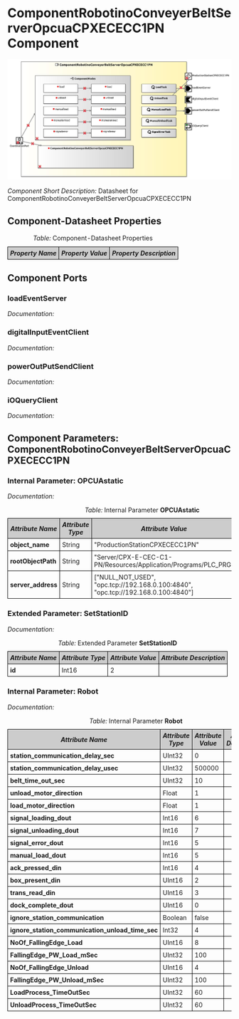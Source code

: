 <!--- This file is generated from the ComponentRobotinoConveyerBeltServerOpcuaCPXECECC1PN.componentDocumentation model --->
<!--- do not modify this file manually as it will by automatically overwritten by the code generator, modify the model instead and re-generate this file --->

# ComponentRobotinoConveyerBeltServerOpcuaCPXECECC1PN Component

<img src="model/ComponentRobotinoConveyerBeltServerOpcuaCPXECECC1PNComponentDefinition.jpg" alt="ComponentRobotinoConveyerBeltServerOpcuaCPXECECC1PN-ComponentImage" width="1000">

*Component Short Description:* Datasheet for ComponentRobotinoConveyerBeltServerOpcuaCPXECECC1PN


## Component-Datasheet Properties

<table style="border-collapse:collapse;">
<caption><i>Table:</i> Component-Datasheet Properties</caption>
<tr style="background-color:#ccc;">
<th style="border:1px solid black; padding: 5px;"><i>Property Name</i></th>
<th style="border:1px solid black; padding: 5px;"><i>Property Value</i></th>
<th style="border:1px solid black; padding: 5px;"><i>Property Description</i></th>
</tr>
</table>

## Component Ports

### loadEventServer

*Documentation:*


### digitalInputEventClient

*Documentation:*


### powerOutPutSendClient

*Documentation:*


### iOQueryClient

*Documentation:*




## Component Parameters: ComponentRobotinoConveyerBeltServerOpcuaCPXECECC1PN

### Internal Parameter: OPCUAstatic

*Documentation:*

<table style="border-collapse:collapse;">
<caption><i>Table:</i> Internal Parameter <b>OPCUAstatic</b></caption>
<tr style="background-color:#ccc;">
<th style="border:1px solid black; padding: 5px;"><i>Attribute Name</i></th>
<th style="border:1px solid black; padding: 5px;"><i>Attribute Type</i></th>
<th style="border:1px solid black; padding: 5px;"><i>Attribute Value</i></th>
<th style="border:1px solid black; padding: 5px;"><i>Attribute Description</i></th>
</tr>
<tr>
<td style="border:1px solid black; padding: 5px;"><b>object_name</b></td>
<td style="border:1px solid black; padding: 5px;">String</td>
<td style="border:1px solid black; padding: 5px;">"ProductionStationCPXECECC1PN"</td>
<td style="border:1px solid black; padding: 5px;"></td>
</tr>
<tr>
<td style="border:1px solid black; padding: 5px;"><b>rootObjectPath</b></td>
<td style="border:1px solid black; padding: 5px;">String</td>
<td style="border:1px solid black; padding: 5px;">"Server/CPX-E-CEC-C1-PN/Resources/Application/Programs/PLC_PRG"</td>
<td style="border:1px solid black; padding: 5px;"></td>
</tr>
<tr>
<td style="border:1px solid black; padding: 5px;"><b>server_address</b></td>
<td style="border:1px solid black; padding: 5px;">String</td>
<td style="border:1px solid black; padding: 5px;">["NULL_NOT_USED", "opc.tcp://192.168.0.100:4840", "opc.tcp://192.168.0.100:4840"]</td>
<td style="border:1px solid black; padding: 5px;"></td>
</tr>
</table>

### Extended Parameter: SetStationID

*Documentation:*

<table style="border-collapse:collapse;">
<caption><i>Table:</i> Extended Parameter <b>SetStationID</b></caption>
<tr style="background-color:#ccc;">
<th style="border:1px solid black; padding: 5px;"><i>Attribute Name</i></th>
<th style="border:1px solid black; padding: 5px;"><i>Attribute Type</i></th>
<th style="border:1px solid black; padding: 5px;"><i>Attribute Value</i></th>
<th style="border:1px solid black; padding: 5px;"><i>Attribute Description</i></th>
</tr>
<tr>
<td style="border:1px solid black; padding: 5px;"><b>id</b></td>
<td style="border:1px solid black; padding: 5px;">Int16</td>
<td style="border:1px solid black; padding: 5px;">2</td>
<td style="border:1px solid black; padding: 5px;"></td>
</tr>
</table>

### Internal Parameter: Robot

*Documentation:*

<table style="border-collapse:collapse;">
<caption><i>Table:</i> Internal Parameter <b>Robot</b></caption>
<tr style="background-color:#ccc;">
<th style="border:1px solid black; padding: 5px;"><i>Attribute Name</i></th>
<th style="border:1px solid black; padding: 5px;"><i>Attribute Type</i></th>
<th style="border:1px solid black; padding: 5px;"><i>Attribute Value</i></th>
<th style="border:1px solid black; padding: 5px;"><i>Attribute Description</i></th>
</tr>
<tr>
<td style="border:1px solid black; padding: 5px;"><b>station_communication_delay_sec</b></td>
<td style="border:1px solid black; padding: 5px;">UInt32</td>
<td style="border:1px solid black; padding: 5px;">0</td>
<td style="border:1px solid black; padding: 5px;"></td>
</tr>
<tr>
<td style="border:1px solid black; padding: 5px;"><b>station_communication_delay_usec</b></td>
<td style="border:1px solid black; padding: 5px;">UInt32</td>
<td style="border:1px solid black; padding: 5px;">500000</td>
<td style="border:1px solid black; padding: 5px;"></td>
</tr>
<tr>
<td style="border:1px solid black; padding: 5px;"><b>belt_time_out_sec</b></td>
<td style="border:1px solid black; padding: 5px;">UInt32</td>
<td style="border:1px solid black; padding: 5px;">10</td>
<td style="border:1px solid black; padding: 5px;"></td>
</tr>
<tr>
<td style="border:1px solid black; padding: 5px;"><b>unload_motor_direction</b></td>
<td style="border:1px solid black; padding: 5px;">Float</td>
<td style="border:1px solid black; padding: 5px;">1</td>
<td style="border:1px solid black; padding: 5px;"></td>
</tr>
<tr>
<td style="border:1px solid black; padding: 5px;"><b>load_motor_direction</b></td>
<td style="border:1px solid black; padding: 5px;">Float</td>
<td style="border:1px solid black; padding: 5px;">1</td>
<td style="border:1px solid black; padding: 5px;"></td>
</tr>
<tr>
<td style="border:1px solid black; padding: 5px;"><b>signal_loading_dout</b></td>
<td style="border:1px solid black; padding: 5px;">Int16</td>
<td style="border:1px solid black; padding: 5px;">6</td>
<td style="border:1px solid black; padding: 5px;"></td>
</tr>
<tr>
<td style="border:1px solid black; padding: 5px;"><b>signal_unloading_dout</b></td>
<td style="border:1px solid black; padding: 5px;">Int16</td>
<td style="border:1px solid black; padding: 5px;">7</td>
<td style="border:1px solid black; padding: 5px;"></td>
</tr>
<tr>
<td style="border:1px solid black; padding: 5px;"><b>signal_error_dout</b></td>
<td style="border:1px solid black; padding: 5px;">Int16</td>
<td style="border:1px solid black; padding: 5px;">5</td>
<td style="border:1px solid black; padding: 5px;"></td>
</tr>
<tr>
<td style="border:1px solid black; padding: 5px;"><b>manual_load_dout</b></td>
<td style="border:1px solid black; padding: 5px;">Int16</td>
<td style="border:1px solid black; padding: 5px;">5</td>
<td style="border:1px solid black; padding: 5px;"></td>
</tr>
<tr>
<td style="border:1px solid black; padding: 5px;"><b>ack_pressed_din</b></td>
<td style="border:1px solid black; padding: 5px;">Int16</td>
<td style="border:1px solid black; padding: 5px;">4</td>
<td style="border:1px solid black; padding: 5px;"></td>
</tr>
<tr>
<td style="border:1px solid black; padding: 5px;"><b>box_present_din</b></td>
<td style="border:1px solid black; padding: 5px;">UInt16</td>
<td style="border:1px solid black; padding: 5px;">2</td>
<td style="border:1px solid black; padding: 5px;"></td>
</tr>
<tr>
<td style="border:1px solid black; padding: 5px;"><b>trans_read_din</b></td>
<td style="border:1px solid black; padding: 5px;">UInt16</td>
<td style="border:1px solid black; padding: 5px;">3</td>
<td style="border:1px solid black; padding: 5px;"></td>
</tr>
<tr>
<td style="border:1px solid black; padding: 5px;"><b>dock_complete_dout</b></td>
<td style="border:1px solid black; padding: 5px;">UInt16</td>
<td style="border:1px solid black; padding: 5px;">0</td>
<td style="border:1px solid black; padding: 5px;"></td>
</tr>
<tr>
<td style="border:1px solid black; padding: 5px;"><b>ignore_station_communication</b></td>
<td style="border:1px solid black; padding: 5px;">Boolean</td>
<td style="border:1px solid black; padding: 5px;">false</td>
<td style="border:1px solid black; padding: 5px;"></td>
</tr>
<tr>
<td style="border:1px solid black; padding: 5px;"><b>ignore_station_communication_unload_time_sec</b></td>
<td style="border:1px solid black; padding: 5px;">Int32</td>
<td style="border:1px solid black; padding: 5px;">4</td>
<td style="border:1px solid black; padding: 5px;"></td>
</tr>
<tr>
<td style="border:1px solid black; padding: 5px;"><b>NoOf_FallingEdge_Load</b></td>
<td style="border:1px solid black; padding: 5px;">UInt16</td>
<td style="border:1px solid black; padding: 5px;">8</td>
<td style="border:1px solid black; padding: 5px;"></td>
</tr>
<tr>
<td style="border:1px solid black; padding: 5px;"><b>FallingEdge_PW_Load_mSec</b></td>
<td style="border:1px solid black; padding: 5px;">UInt32</td>
<td style="border:1px solid black; padding: 5px;">100</td>
<td style="border:1px solid black; padding: 5px;"></td>
</tr>
<tr>
<td style="border:1px solid black; padding: 5px;"><b>NoOf_FallingEdge_Unload</b></td>
<td style="border:1px solid black; padding: 5px;">UInt16</td>
<td style="border:1px solid black; padding: 5px;">4</td>
<td style="border:1px solid black; padding: 5px;"></td>
</tr>
<tr>
<td style="border:1px solid black; padding: 5px;"><b>FallingEdge_PW_Unload_mSec</b></td>
<td style="border:1px solid black; padding: 5px;">UInt32</td>
<td style="border:1px solid black; padding: 5px;">100</td>
<td style="border:1px solid black; padding: 5px;"></td>
</tr>
<tr>
<td style="border:1px solid black; padding: 5px;"><b>LoadProcess_TimeOutSec</b></td>
<td style="border:1px solid black; padding: 5px;">UInt32</td>
<td style="border:1px solid black; padding: 5px;">60</td>
<td style="border:1px solid black; padding: 5px;"></td>
</tr>
<tr>
<td style="border:1px solid black; padding: 5px;"><b>UnloadProcess_TimeOutSec</b></td>
<td style="border:1px solid black; padding: 5px;">UInt32</td>
<td style="border:1px solid black; padding: 5px;">60</td>
<td style="border:1px solid black; padding: 5px;"></td>
</tr>
</table>

